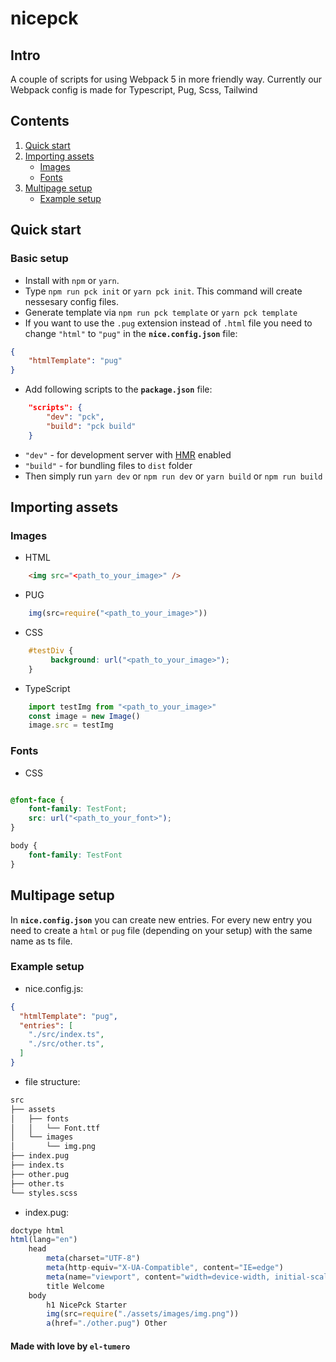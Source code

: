 # nicepck

## Intro

A couple of scripts for using Webpack 5 in more friendly way.
Currently our Webpack config is made for Typescript, Pug, Scss, Tailwind

## Contents

1. [Quick start](#quick-start)
2. [Importing assets](#importing-assets)
    * [Images](#images)
    * [Fonts](#fonts)
3. [Multipage setup](#multipage-setup)
    * [Example setup](#example-setup)

<a href="#quick-start"></a>

## Quick start

### Basic setup

* Install with `npm` or `yarn`.
* Type `npm run pck init` or `yarn pck init`. This command will create nessesary config files.
* Generate template via `npm run pck template` or `yarn pck template`
* If you want to use the `.pug` extension instead of `.html` file you need to change `"html"` to `"pug"` in the **`nice.config.json`** file:

```json
{
    "htmlTemplate": "pug"
}
```

* Add following scripts to the **`package.json`** file:

```json
    "scripts": {
        "dev": "pck",
        "build": "pck build"
    }
```

* `"dev"` - for development server with [HMR](https://webpack.js.org/concepts/hot-module-replacement/) enabled
* `"build"` - for bundling files to `dist` folder
* Then simply run `yarn dev` or `npm run dev` or `yarn build` or `npm run build`

<a href="#importing-assets"></a>

## Importing assets

<a href="#images"></a>

### Images

* HTML

```html
    <img src="<path_to_your_image>" />
```

* PUG

```js
    img(src=require("<path_to_your_image>"))
```

* CSS

```css
    #testDiv {
         background: url("<path_to_your_image>");
    }
```

* TypeScript

```ts
    import testImg from "<path_to_your_image>"
    const image = new Image()
    image.src = testImg
```
<a href="#fonts"></a>

### Fonts

* CSS

```css

@font-face {
    font-family: TestFont;
    src: url("<path_to_your_font>");
}

body {
    font-family: TestFont
}

```

<a href="#multipage-setup"></a>

## Multipage setup

In **`nice.config.json`** you can create new entries. For every new entry you need to create a `html` or `pug` file (depending on your setup) with the same name as ts file.

<a href="#example-setup"></a>

### Example setup

* nice.config.js:

```json
{
  "htmlTemplate": "pug",
  "entries": [
    "./src/index.ts",
    "./src/other.ts",
  ]
}
```

* file structure:

```bash
src
├── assets
│   ├── fonts
│   │   └── Font.ttf
│   └── images
│       └── img.png
├── index.pug
├── index.ts
├── other.pug
├── other.ts
└── styles.scss
```

* index.pug:

```js
doctype html
html(lang="en")
    head
        meta(charset="UTF-8")
        meta(http-equiv="X-UA-Compatible", content="IE=edge")
        meta(name="viewport", content="width=device-width, initial-scale=1.0")
        title Welcome
    body 
        h1 NicePck Starter
        img(src=require("./assets/images/img.png"))
        a(href="./other.pug") Other
```

#### Made with love by `el-tumero`